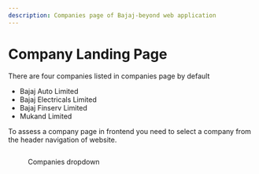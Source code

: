 ```yaml
---
description: Companies page of Bajaj-beyond web application
---
```


# Company Landing Page

There are four companies listed in companies page by default

* Bajaj Auto Limited
* Bajaj Electricals Limited
* Bajaj Finserv Limited
* Mukand Limited

To assess a company page in frontend you need to select a company from the header navigation of website.&#x20;

<figure><img src="../../.gitbook/assetsMukand/header-navigation-for-companies.png" alt=""><figcaption><p>Companies dropdown</p></figcaption></figure>

